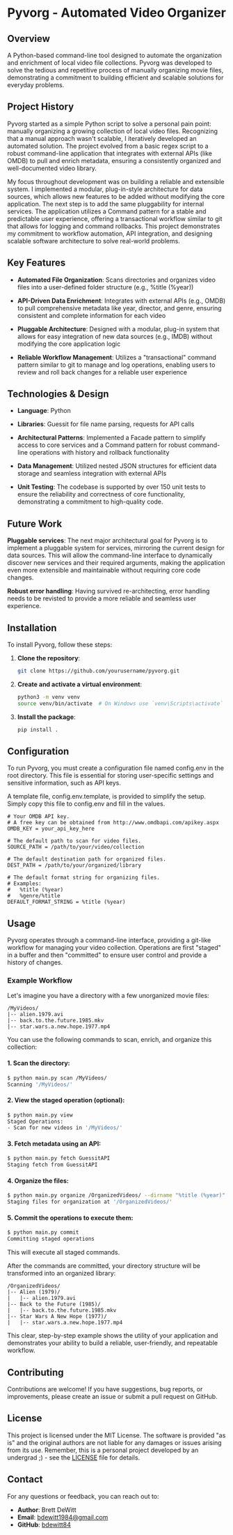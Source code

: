 # Pyvorg - Automated Video Organizer

## Overview

A Python-based command-line tool designed to automate the organization and enrichment of local video file collections. Pyvorg was developed to solve the tedious and repetitive process of manually organizing movie files, demonstrating a commitment to building efficient and scalable solutions for everyday problems.


## Project History

Pyvorg started as a simple Python script to solve a personal pain point: manually organizing a growing collection of local video files. Recognizing that a manual approach wasn't scalable, I iteratively developed an automated solution. The project evolved from a basic regex script to a robust command-line application that integrates with external APIs (like OMDB) to pull and enrich metadata, ensuring a consistently organized and well-documented video library.

My focus throughout development was on building a reliable and extensible system. I implemented a modular, plug-in-style architecture for data sources, which allows new features to be added without modifying the core application. The next step is to add the same pluggability for internal services. The application utilizes a Command pattern for a stable and predictable user experience, offering a transactional workflow similar to git that allows for logging and command rollbacks. This project demonstrates my commitment to workflow automation, API integration, and designing scalable software architecture to solve real-world problems.


## Key Features

- **Automated File Organization**: Scans directories and organizes video files into a user-defined folder structure (e.g., %title (%year))

- **API-Driven Data Enrichment**: Integrates with external APIs (e.g., OMDB) to pull comprehensive metadata like year, director, and genre, ensuring consistent and complete information for each video

- **Pluggable Architecture**: Designed with a modular, plug-in system that allows for easy integration of new data sources (e.g., IMDB) without modifying the core application logic

- **Reliable Workflow Management**: Utilizes a "transactional" command pattern similar to git to manage and log operations, enabling users to review and roll back changes for a reliable user experience


## Technologies & Design

- **Language**: Python

- **Libraries**: Guessit for file name parsing, requests for API calls

- **Architectural Patterns**: Implemented a Facade pattern to simplify access to core services and a Command pattern for robust command-line operations with history and rollback functionality

- **Data Management**: Utilized nested JSON structures for efficient data storage and seamless integration with external APIs

- **Unit Testing**: The codebase is supported by over 150 unit tests to ensure the reliability and correctness of core functionality, demonstrating a commitment to high-quality code.


## Future Work

**Pluggable services**: The next major architectural goal for Pyvorg is to implement a pluggable system for services, mirroring the current design for data sources. This will allow the command-line interface to dynamically discover new services and their required arguments, making the application even more extensible and maintainable without requiring core code changes.

**Robust error handling**: Having survived re-architecting, error handling needs to be revisted to provide a more reliable and seamless user experience.


## Installation

To install Pyvorg, follow these steps:

1. **Clone the repository**:
    ```bash
    git clone https://github.com/yourusername/pyvorg.git
    ```

2. **Create and activate a virtual environment**:
    ```bash
    python3 -m venv venv
    source venv/bin/activate  # On Windows use `venv\Scripts\activate`
    ```

3. **Install the package**:
    ```bash
    pip install .
    ```


## Configuration

To run Pyvorg, you must create a configuration file named config.env in the root directory. This file is essential for storing user-specific settings and sensitive information, such as API keys.

A template file, config.env.template, is provided to simplify the setup. Simply copy this file to config.env and fill in the values.

```ini, TOML
# Your OMDB API key.
# A free key can be obtained from http://www.omdbapi.com/apikey.aspx
OMDB_KEY = your_api_key_here

# The default path to scan for video files.
SOURCE_PATH = /path/to/your/video/collection

# The default destination path for organized files.
DEST_PATH = /path/to/your/organized/library

# The default format string for organizing files.
# Examples:
#   %title (%year)
#   %genre/%title
DEFAULT_FORMAT_STRING = %title (%year)
```


## Usage

Pyvorg operates through a command-line interface, providing a git-like workflow for managing your video collection. Operations are first "staged" in a buffer and then "committed" to ensure user control and provide a history of changes.


### Example Workflow

Let's imagine you have a directory with a few unorganized movie files:

```
/MyVideos/
|-- alien.1979.avi
|-- back.to.the.future.1985.mkv
|-- star.wars.a.new.hope.1977.mp4
```

You can use the following commands to scan, enrich, and organize this collection:

#### 1. Scan the directory:
```bash
$ python main.py scan /MyVideos/
Scanning '/MyVideos/'
```

#### 2. View the staged operation (optional):
```Bash
$ python main.py view
Staged Operations:
- Scan for new videos in '/MyVideos/'
```

#### 3. Fetch metadata using an API:
```Bash
$ python main.py fetch GuessitAPI
Staging fetch from GuessitAPI
```

#### 4. Organize the files:
```Bash
$ python main.py organize /OrganizedVideos/ --dirname "%title (%year)"
Staging files for organization at '/OrganizedVideos/'
```

#### 5. Commit the operations to execute them:
```Bash
$ python main.py commit
Committing staged operations
```

This will execute all staged commands.

After the commands are committed, your directory structure will be transformed into an organized library:

```
/OrganizedVideos/
|-- Alien (1979)/
|   |-- alien.1979.avi
|-- Back to the Future (1985)/
|   |-- back.to.the.future.1985.mkv
|-- Star Wars A New Hope (1977)/
|   |-- star.wars.a.new.hope.1977.mp4
```

This clear, step-by-step example shows the utility of your application and demonstrates your ability to build a reliable, user-friendly, and repeatable workflow.


## Contributing

Contributions are welcome! If you have suggestions, bug reports, or improvements, please create an issue or submit a pull request on GitHub.


## License

This project is licensed under the MIT License. The software is provided "as is" and the original authors are not liable for any damages or issues arising from its use. Remember, this is a personal project developed by an undergrad ;) - see the [LICENSE](LICENSE) file for details.


## Contact

For any questions or feedback, you can reach out to:

- **Author**: Brett DeWitt
- **Email**: bdewitt1984@gmail.com
- **GitHub**: [bdewitt84](https://github.com/bdewitt84)


